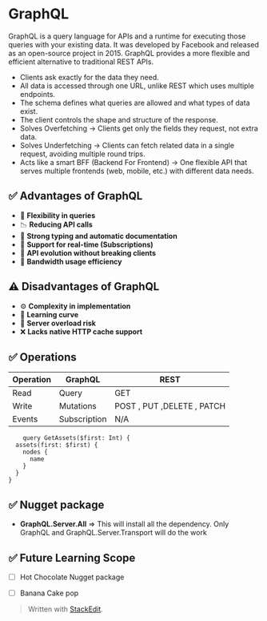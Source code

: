 # GraphQL
GraphQL is a query language for APIs and a runtime for executing those queries with your existing data. It was developed by Facebook and released as an open-source project in 2015. GraphQL provides a more flexible and efficient alternative to traditional REST APIs.

 - Clients ask exactly for the data they need.
 - All data is accessed through one URL, unlike REST which uses multiple endpoints.
 - The schema defines what queries are allowed and what types of data exist.
 - The client controls the shape and structure of the response.
 - Solves Overfetching → Clients get only the fields they request, not 		extra data.
 - Solves Underfetching → Clients can fetch related data in a single request, avoiding multiple round trips.
 - Acts like a smart BFF (Backend For Frontend) → One flexible API that serves multiple frontends (web, mobile, etc.) with different data needs.
 
 ## ✅ Advantages of GraphQL
 - 🔄 **Flexibility in queries**
 - 📉 **Reducing API calls**  
 - 🧾 **Strong typing and automatic documentation**  
 - 📡 **Support for real-time (Subscriptions)**  
 - 🚀 **API evolution without breaking clients**  
 - 📶 **Bandwidth usage efficiency**

 ## ⚠️ Disadvantages of GraphQL
 - ⚙️ **Complexity in implementation**  
 - 📘 **Learning curve**  
 - 🧠 **Server overload risk**  
 - ❌ **Lacks native HTTP cache support**
 
  ## ✅ Operations
  
|  Operation| GraphQL  | REST  | 
| - | - | - | 
| Read  | Query  | GET | 
| Write| Mutations | POST , PUT ,DELETE , PATCH | 
| Events | Subscription  | N/A | 

        query GetAssets($first: Int) {
      assets(first: $first) {
        nodes {
          name
        }
      }
    }

 
 ## ✅ Nugget package 
 - **GraphQL.Server.All**  => This will install all the dependency. Only GraphQL and GraphQL.Server.Transport will do the work

 ## ✅ Future Learning Scope
 - [ ] Hot Chocolate Nugget package 
 - [ ] Banana Cake pop



> Written with [StackEdit](https://stackedit.io/).
<!--stackedit_data:
eyJoaXN0b3J5IjpbODk3ODI0NTkwLDE3ODQ2MjA3OTksMTczND
E0NzE5NiwtNTAzODcxMjczLDQxODg1NTA3LDgzMDYxODkzMywx
NzcwNDE4OTAwLDczMDk5ODExNl19
-->